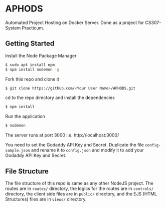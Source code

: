 # APHODS
Automated Project Hosting on Docker Server. Done as a project for CS307- System Practicum.


## Getting Started

Install the Node Package Manager 
```bash
$ sudo apt install npm
$ npm install nodemon -g
```

Fork this repo and clone it
```bash
$ git clone https://github.com/<Your User Name>/APHODS.git
```

cd to the repo directory and install the dependencies
```bash
$ npm install
```

Run the application
```bash
$ nodemon
```

The server runs at port 3000 i.e. http://localhost:3000/

You need to set the Godaddy API Key and Secret. Duplicate the file ```config-sample.json``` and rename it to ```config.json``` and modify it to add your Godaddy API Key and Secret.

## File Structure

The file structure of this repo is same as any other NodeJS project. The routes are in ```routes/``` directory, the logics for the routes are in ```controls/``` directory, the client side files are in ```public/``` directory, and the EJS (HTML Structures) files are in ```views/``` directory.